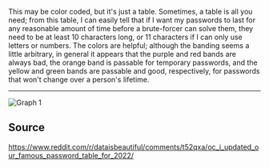 This may be color coded, but it's just a table.
Sometimes, a table is all you need; from this table, I can easily tell that if I want my passwords to last for any reasonable amount of time before a brute-forcer can solve them, they need to be at least 10 characters long, or 11 characters if I can only use letters or numbers.
The colors are helpful; although the banding seems a little arbitrary, in general it appears that the purple and red bands are always bad, the orange band is passable for temporary passwords, and the yellow and green bands are passable and good, respectively, for passwords that won't change over a person's lifetime.

---
![Graph 1](https://i.redd.it/i3em1z88pzk81.png)

Source
---
https://www.reddit.com/r/dataisbeautiful/comments/t52qxa/oc_i_updated_our_famous_password_table_for_2022/
